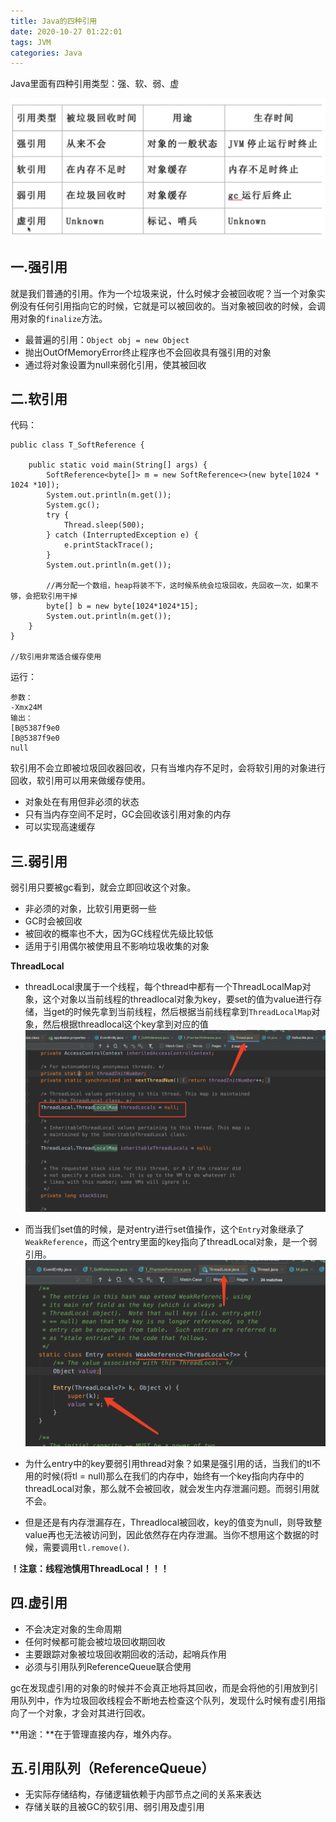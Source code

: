 ```yaml
---
title: Java的四种引用
date: 2020-10-27 01:22:01
tags: JVM
categories: Java
---
```

<meta name="referrer" content="no-referrer" />

Java里面有四种引用类型：强、软、弱、虚

![四种引用](Java的四种引用/3.png)

## 一.强引用

就是我们普通的引用。作为一个垃圾来说，什么时候才会被回收呢？当一个对象实例没有任何引用指向它的时候，它就是可以被回收的。当对象被回收的时候，会调用对象的`finalize`方法。
- 最普遍的引用：`Object obj = new Object`
- 抛出OutOfMemoryError终止程序也不会回收具有强引用的对象
- 通过将对象设置为null来弱化引用，使其被回收

<!-- more -->

## 二.软引用

代码：
```
public class T_SoftReference {

    public static void main(String[] args) {
        SoftReference<byte[]> m = new SoftReference<>(new byte[1024 * 1024 *10]);
        System.out.println(m.get());
        System.gc();
        try {
            Thread.sleep(500);
        } catch (InterruptedException e) {
            e.printStackTrace();
        }
        System.out.println(m.get());

        //再分配一个数组，heap将装不下，这时候系统会垃圾回收，先回收一次，如果不够，会把软引用干掉
        byte[] b = new byte[1024*1024*15];
        System.out.println(m.get());
    }
}

//软引用非常适合缓存使用
```

运行：
```
参数：
-Xmx24M
输出：
[B@5387f9e0
[B@5387f9e0
null
```

软引用不会立即被垃圾回收器回收，只有当堆内存不足时，会将软引用的对象进行回收，软引用可以用来做缓存使用。
- 对象处在有用但非必须的状态
- 只有当内存空间不足时，GC会回收该引用对象的内存
- 可以实现高速缓存

## 三.弱引用

弱引用只要被gc看到，就会立即回收这个对象。
- 非必须的对象，比软引用更弱一些
- GC时会被回收
- 被回收的概率也不大，因为GC线程优先级比较低
- 适用于引用偶尔被使用且不影响垃圾收集的对象

**ThreadLocal**

- threadLocal隶属于一个线程，每个thread中都有一个ThreadLocalMap对象，这个对象以当前线程的threadlocal对象为key，要set的值为value进行存储，当get的时候先拿到当前线程，然后根据当前线程拿到`ThreadLocalMap`对象，然后根据threadlocal这个key拿到对应的值
![threadlocalmaps](Java的四种引用/1.jpg)

- 而当我们set值的时候，是对entry进行set值操作，这个`Entry`对象继承了`WeakReference`，而这个entry里面的key指向了threadLocal对象，是一个弱引用。
![threadlocalmaps](Java的四种引用/2.jpg)

- 为什么entry中的key要弱引用thread对象？如果是强引用的话，当我们的tl不用的时候(将tl = null)那么在我们的内存中，始终有一个key指向内存中的threadLocal对象，那么就不会被回收，就会发生内存泄漏问题。而弱引用就不会。

- 但是还是有内存泄漏存在，Threadlocal被回收，key的值变为null，则导致整value再也无法被访问到，因此依然存在内存泄漏。当你不想用这个数据的时候，需要调用`tl.remove()`.

**！注意：线程池慎用ThreadLocal！！！**

## 四.虚引用

- 不会决定对象的生命周期
- 任何时候都可能会被垃圾回收期回收
- 主要跟踪对象被垃圾回收期回收的活动，起哨兵作用
- 必须与引用队列ReferenceQueue联合使用

gc在发现虚引用的对象的时候并不会真正地将其回收，而是会将他的引用放到引用队列中，作为垃圾回收线程会不断地去检查这个队列，发现什么时候有虚引用指向了一个对象，才会对其进行回收。

**用途：**在于管理直接内存，堆外内存。

## 五.引用队列（ReferenceQueue）

- 无实际存储结构，存储逻辑依赖于内部节点之间的关系来表达
- 存储关联的且被GC的软引用、弱引用及虚引用

